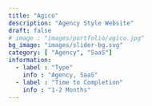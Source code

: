 ```yaml
---
title: "Agico"
description: "Agency Style Website"
draft: false
# image : "images/portfolio/agico.jpg"
bg_image: "images/slider-bg.svg"
category: [ "Agency", "SaaS"]
information:
  - label : "Type"
    info : "Agency, SaaS"
  - label : "Time to Completion"
    info : "1-2 Months"
---
```


<!-- ## Title

  Further Description:
Lorem ipsum dolor sit amet, consectetur adipisicing elit. Quas officiis cumque, harum dicta necessitatibus
reprehenderit, delectus molestiae, impedit alias adipisci distinctio voluptas. Tempora modi amet voluptate
at provident soluta consequatur. -->
